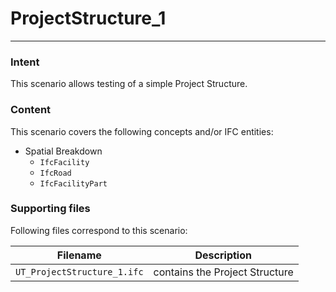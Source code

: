 # ProjectStructure_1
---

### Intent

This scenario allows testing of a simple Project Structure.

### Content

This scenario covers the following concepts and/or IFC entities:
- Spatial Breakdown 
  - `IfcFacility`
  - `IfcRoad`
  - `IfcFacilityPart`
  
### Supporting files

Following files correspond to this scenario:

| Filename                          | Description                               |
|-----------------------------------|-------------------------------------------|
| `UT_ProjectStructure_1.ifc`             | contains the Project Structure|
